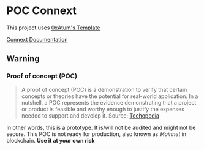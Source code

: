 
# POC Connext
This project uses [0xAtum's Template](https://github.com/0xAtum/template-solidity-project)

[Connext Documentation](https://docs.connext.network/)

## Warning

### Proof of concept (POC)
> A proof of concept (POC) is a demonstration to verify that certain
> concepts or theories have the potential for real-world application. In
> a nutshell, a POC represents the evidence demonstrating that a project
> or product is feasible and worthy enough to justify the expenses
> needed to support and develop it.
> Source: [Techopedia](https://www.techopedia.com/definition/4066/proof-of-concept-poc)

In other words, this is a prototype. It is/will not be audited and might not be secure. This POC is not ready for production, also known as *Mainnet* in blockchain. **Use it at your own risk**
